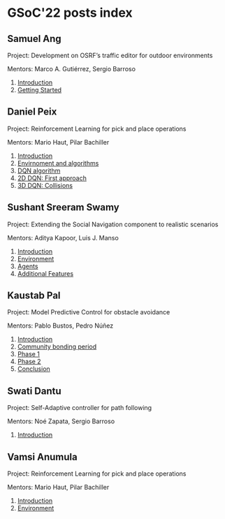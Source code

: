 # GSoC'22 posts index


## Samuel Ang

Project: Development on OSRF’s traffic editor for outdoor environments

Mentors: Marco A. Gutiérrez, Sergio Barroso 

1. [Introduction](/web/gsoc/2022/posts/samuel_ang/1-introduction)
2. [Getting Started](/web/gsoc/2022/posts/samuel_ang/2-getting_started)

## Daniel Peix

Project: Reinforcement Learning for pick and place operations

Mentors: Mario Haut, Pilar Bachiller

1. [Introduction](/web/gsoc/2022/posts/daniel_peix/1-introduction)
2. [Envirnoment and algorithms](/web/gsoc/2022/posts/daniel_peix/2-env_and_algs)
3. [DQN algorithm](/web/gsoc/2022/posts/daniel_peix/3-DQN)
4. [2D DQN: First approach](/web/gsoc/2022/posts/daniel_peix/4-2d_DQN)
5. [3D DQN: Collisions](/web/gsoc/2022/posts/daniel_peix/5-3d_DQN)

## Sushant Sreeram Swamy 

Project: Extending the Social Navigation component to realistic scenarios 

Mentors: Aditya Kapoor, Luis J. Manso

1. [Introduction](/web/gsoc/2022/posts/sushant_sreeram/1-introduction)
2. [Environment](/web/gsoc/2022/posts/sushant_sreeram/2-environment)
3. [Agents](/web/gsoc/2022/posts/sushant_sreeram/3-agents)
4. [Additional Features](/web/gsoc/2022/posts/sushant_sreeram/4-additional_features)

## Kaustab Pal

Project: Model Predictive Control for obstacle avoidance 

Mentors: Pablo Bustos, Pedro Núñez

1. [Introduction](/web/gsoc/2022/posts/kaustab_pal/1-introduction)
2. [Community bonding period](/web/gsoc/2022/posts/kaustab_pal/2-community_bonding_period)
3. [Phase 1](/web/gsoc/2022/posts/kaustab_pal/3-phase_1_coding_period)
4. [Phase 2](/web/gsoc/2022/posts/kaustab_pal/4-phase_2_coding_period)
5. [Conclusion](/web/gsoc/2022/posts/kaustab_pal/5-conclusion)


## Swati Dantu

Project: Self-Adaptive controller for path following

Mentors: Noé Zapata, Sergio Barroso

1. [Introduction](/web/gsoc/2022/posts/swati_dantu/1-introduction)

## Vamsi Anumula

Project: Reinforcement Learning for pick and place operations

Mentors: Mario Haut, Pilar Bachiller

1. [Introduction](/web/gsoc/2022/posts/vamsi_anumula/1-introduction)
2. [Environment](/web/gsoc/2022/posts/vamsi_anumula/2-Environment)

